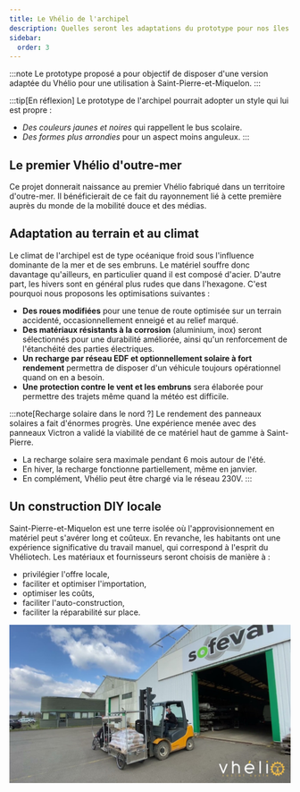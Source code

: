 ```yaml
---
title: Le Vhélio de l'archipel
description: Quelles seront les adaptations du prototype pour nos îles ?
sidebar:
  order: 3
---
```


:::note
Le prototype proposé a pour objectif de disposer d'une version adaptée du Vhélio pour une utilisation à Saint-Pierre-et-Miquelon.
:::

:::tip[En réflexion]
Le prototype de l'archipel pourrait adopter un style qui lui est propre&nbsp;:

- _Des couleurs jaunes et noires_ qui rappellent le bus scolaire.
- _Des formes plus arrondies_ pour un aspect moins anguleux.
:::

## Le premier Vhélio d'outre-mer

Ce projet donnerait naissance au premier Vhélio fabriqué dans un territoire d'outre-mer. Il bénéficierait de ce fait du rayonnement lié à cette première auprès du monde de la mobilité douce et des médias.

## Adaptation au terrain et au climat

Le climat de l'archipel est de type océanique froid sous l'influence dominante de la mer et de ses embruns. Le matériel souffre donc davantage qu'ailleurs, en particulier quand il est composé d'acier. D'autre part, les hivers sont en général plus rudes que dans l'hexagone. C'est pourquoi nous proposons les optimisations suivantes&nbsp;:

* **Des roues modifiées** pour une tenue de route optimisée sur un terrain accidenté, occasionnellement enneigé et au relief marqué.
* **Des matériaux résistants à la corrosion** (aluminium, inox) seront sélectionnés pour une durabilité améliorée, ainsi qu'un renforcement de l'étanchéité des parties électriques.
* **Un recharge par réseau EDF et optionnellement solaire à fort rendement** permettra de disposer d'un véhicule toujours opérationnel quand on en a besoin.
* **Une protection contre le vent et les embruns** sera élaborée pour permettre des trajets même quand la météo est difficile.

:::note[Recharge solaire dans le nord ?]
Le rendement des panneaux solaires a fait d'énormes progrès. Une expérience menée avec des panneaux Victron a validé la viabilité de ce matériel haut de gamme à Saint-Pierre.

- La recharge solaire sera maximale pendant 6 mois autour de l'été.
- En hiver, la recharge fonctionne partiellement, même en janvier.
- En complément, Vhélio peut être chargé via le réseau 230V.
:::

## Un construction DIY locale

Saint-Pierre-et-Miquelon est une terre isolée où l'approvisionnement en matériel peut s'avérer long et coûteux. En revanche, les habitants ont une expérience significative du travail manuel, qui correspond à l'esprit du Vhéliotech. Les matériaux et fournisseurs seront choisis de manière à&nbsp;:

* privilégier l'offre locale,
* faciliter et optimiser l'importation,
* optimiser les coûts,
* faciliter l'auto-construction,
* faciliter la réparabilité sur place.

![Vhélio et transport](../../../assets/info/img-usine.jpg)
